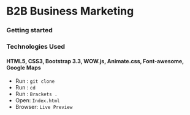 # B2B Business Marketing
### **Getting started**
### Technologies Used
#### HTML5, CSS3, Bootstrap 3.3, WOW.js, Animate.css, Font-awesome, Google Maps
 - Run :  `git clone `
 - Run :  `cd `
 - Run :  `Brackets .`
 - Open:  `Index.html`
 - Browser:  `Live Preview`  
 <br/><br/>
